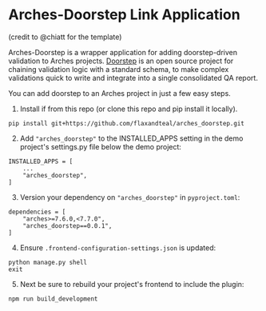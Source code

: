 # Arches-Doorstep Link Application

(credit to @chiatt for the template)

Arches-Doorstep is a wrapper application for adding doorstep-driven validation to
Arches projects. [Doorstep](https://github.com/flaxandteal/doorstep) is an open
source project for chaining validation logic with a standard schema, to make
complex validations quick to write and integrate into a single consolidated
QA report.

You can add doorstep to an Arches project in just a few easy steps.

1. Install if from this repo (or clone this repo and pip install it locally). 
```
pip install git+https://github.com/flaxandteal/arches_doorstep.git
```

2. Add `"arches_doorstep"` to the INSTALLED_APPS setting in the demo project's settings.py file below the demo project:
```
INSTALLED_APPS = [
    ...
    "arches_doorstep",
]
```

3. Version your dependency on `"arches_doorstep"` in `pyproject.toml`:
```
dependencies = [
    "arches>=7.6.0,<7.7.0",
    "arches_doorstep==0.0.1",
]
```

4. Ensure `.frontend-configuration-settings.json` is updated:
```
python manage.py shell
exit
```

5. Next be sure to rebuild your project's frontend to include the plugin:
```
npm run build_development
```
